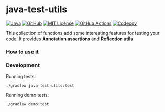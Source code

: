 # java-test-utils

<a href="https://sdkman.io/jdks"><img alt="Java" src="https://img.shields.io/badge/-java-orange?logo=java&logoColor=white"></a>
<a href="https://github.com/sauljabin/java-test-utils"><img alt="GitHub" src="https://badges.pufler.dev/updated/sauljabin/java-test-utils?label=updated"></a>
<a href="https://github.com/sauljabin/java-test-utils/blob/main/LICENSE"><img alt="MIT License" src="https://img.shields.io/github/license/sauljabin/java-test-utils"></a>
<a href="https://github.com/sauljabin/java-test-utils/actions"><img alt="GitHub Actions" src="https://img.shields.io/github/checks-status/sauljabin/java-test-utils/main?label=tests"></a>
<a href="https://app.codecov.io/gh/sauljabin/java-test-utils"><img alt="Codecov" src="https://img.shields.io/codecov/c/github/sauljabin/java-test-utils"></a>

This collection of functions add some interesting features for testing your code. It provides **Annotation assertions**
and **Reflection utils**.

### How to use it

### Development

Running tests:

```shell
./gradlew java-test-utils:test
```

Running demo tests:

```shell
./gradlew demo:test
```
